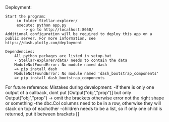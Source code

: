 Deployment:

    Start the program:
         in folder Stellar-explorer/
         execute: python app.py
            -> go to http://localhost:8050/
    Additional configuration will be required to deploy this app on a public server. For more information, see https://dash.plotly.com/deployment
    
    Dependencies:
        All python packages are listed in setup.bat   
        - Stellar-explorer/data/ needs to contain the data
        ModuleNotFoundError: No module named dash
        => pip install dash 
        ModuleNotFoundError: No module named 'dash_bootstrap_components'
        => pip install dash_bootstrap_components
        
    
For future reference:
Mistakes during development:
    -if there is only one output of a callback, dont put [Output("obj","prop")] but only Output("obj","prop")
            -> omit the brackets otherwise error not the right shape or something
    -the dbc.Col columns need to be in a row, otherwise they will stack on top of eachother
    -children needs to be a list, so if only one child is returned, put it between brackets []
